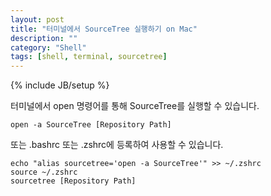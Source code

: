 ```yaml
---
layout: post
title: "터미널에서 SourceTree 실행하기 on Mac"
description: ""
category: "Shell"
tags: [shell, terminal, sourcetree]
---
```

{% include JB/setup %}

터미널에서 open 명령어를 통해 SourceTree를 실행할 수 있습니다.

	open -a SourceTree [Repository Path]

또는 .bashrc 또는 .zshrc에 등록하여 사용할 수 있습니다.

	echo "alias sourcetree='open -a SourceTree'" >> ~/.zshrc
	source ~/.zshrc
	sourcetree [Repository Path]